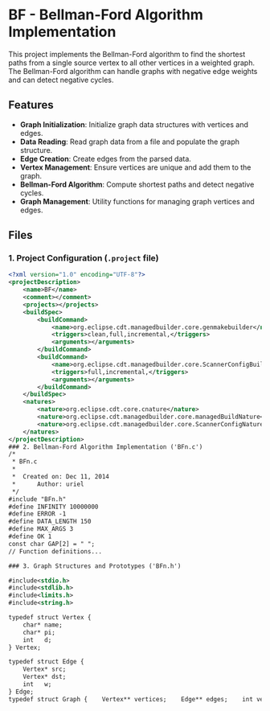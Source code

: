 
# BF - Bellman-Ford Algorithm Implementation
This project implements the Bellman-Ford algorithm to find the shortest paths from a single source vertex to all other vertices in a weighted graph. The Bellman-Ford algorithm can handle graphs with negative edge weights and can detect negative cycles.
## Features
- **Graph Initialization**: Initialize graph data structures with vertices and edges.- **Data Reading**: Read graph data from a file and populate the graph structure.- **Edge Creation**: Create edges from the parsed data.- **Vertex Management**: Ensure vertices are unique and add them to the graph.- **Bellman-Ford Algorithm**: Compute shortest paths and detect negative cycles.- **Graph Management**: Utility functions for managing graph vertices and edges.
## Files
### 1. Project Configuration (`.project` file)
```xml<?xml version="1.0" encoding="UTF-8"?><projectDescription>    <name>BF</name>    <comment></comment>    <projects></projects>    <buildSpec>        <buildCommand>            <name>org.eclipse.cdt.managedbuilder.core.genmakebuilder</name>            <triggers>clean,full,incremental,</triggers>            <arguments></arguments>        </buildCommand>        <buildCommand>            <name>org.eclipse.cdt.managedbuilder.core.ScannerConfigBuilder</name>            <triggers>full,incremental,</triggers>            <arguments></arguments>        </buildCommand>    </buildSpec>    <natures>        <nature>org.eclipse.cdt.core.cnature</nature>        <nature>org.eclipse.cdt.managedbuilder.core.managedBuildNature</nature>        <nature>org.eclipse.cdt.managedbuilder.core.ScannerConfigNature</nature>    </natures></projectDescription>
### 2. Bellman-Ford Algorithm Implementation ('BFn.c')
/* * BFn.c * *  Created on: Dec 11, 2014 *      Author: uriel */#include "BFn.h"#define INFINITY 10000000#define ERROR -1#define DATA_LENGTH 150#define MAX_ARGS 3#define OK 1const char GAP[2] = " ";
// Function definitions...
### 3. Graph Structures and Prototypes ('BFn.h')
#include<stdio.h>#include<stdlib.h>#include<limits.h>#include<string.h>
typedef struct Vertex {    char* name;    char* pi;    int   d;} Vertex;
typedef struct Edge {    Vertex* src;    Vertex* dst;    int   w;} Edge;
typedef struct Graph {    Vertex** vertices;    Edge** edges;    int verNum;    int edgeNum;} Graph;void initGraph(Graph *graph);int readData(char* path, Graph *graph);void createEdge(char *buffer, Graph *graph, int inputIndex);Vertex* addVertex(char *buffer, Vertex **vertices, int verNum);void bellFord(Graph *graph, char *s);void switchVerPointer(Vertex* v1, Vertex* v2);void freeGraph(Graph*);### 4. Example Input File3 // number of router nodesRouter1 127.0.0.1 7000 // name, IP, PortRouter2 127.0.0.1 8000Router3 127.0.0.1 9000Router1 Router2 1 // route, distanceRouter1 Router3 2Router2 Router3 7### 5. How to Use- **Compile the Code**: Use an appropriate compiler for C code.- **Run the Program**: Execute the program with the input file as an argument.- **Observe the Output**: The program will output the shortest paths and detect any negative cycles.

